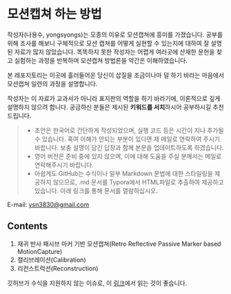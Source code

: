 # 모션캡쳐 하는 방법

작성자(나용수, yongsyongs)는 모종의 이유로 모션캡쳐에 흥미를 가졌습니다. 공부를 위해 조사를 해보니 구체적으로 모션 캡쳐를 어떻게 실현할 수 있는지에 대하여 잘 설명된 자료가 많지 않았습니다. 똑똑하지 못한 작성자는 어렵게 여러곳에 산재한 문헌을 찾고 실험하는 과정을 반복하며 모션캡쳐 방법론을 약간은 이해하였습니다.

본 레포지토리는 이곳에 흘러들어온 당신이 삽질을 조금이나마 덜 하기 바라는 마음에서 모션캡쳐 일련의 과정을 설명합니다.

작성자는 이 자료가 교과서가 아니라 표지판의 역할을 하기 바라기에, 이론적으로 깊게 설명하지 않으려 합니다. 궁금하신 분들은 제시된 **키워드를 서치**하시어 공부하시길 추천드립니다.



> - 초안은 한국어로 간단하게 작성되었으며, 실행 코드 등은 시간이 지나 추가될 수 있습니다. 혹여 이해가 안되는 부분이 있다면 제 메일로 연락하여 주시기 바랍니다. 보충 설명이 담긴 답장과 함께 본문을 업데이트하도록 하겠습니다.
> - 영어 버전은 준비 중에 있지 않으며, 이에 대해 도움을 주실 분께서는 메일로 연락해주시기 바랍니다.
> - 아쉽게도 GitHub는 수식이나 일부 Markdown 문법에 대한 스타일링을 제공하지 않으므로, .md 문서를 Typora에서 HTML파일로 추출하여 제공하고 있습니다. 아래 링크를 통해 문서를 열람하십시오.



E-mail: ysn3830@gmail.com



## Contents

1. 재귀 반사 패시브 마커 기반 모션캡쳐(Retro Reflective Passive Marker based MotionCapture)
2. 캘리브레이션(Calibration)
3. 리컨스트럭션(Reconstruction)



깃허브가 수식을 지원하지 않는 이슈로, 이 [링크](https://htmlpreview.github.io/?https://github.com/yongsyongs/how-to-motion-capture/blob/main/How-to-mocap-KR.html)에서 읽는 것이 좋습니다.

